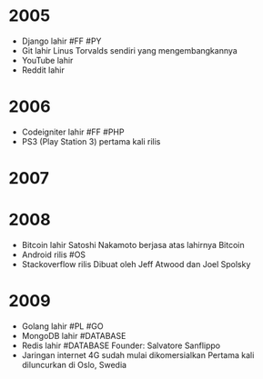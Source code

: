 # 2005
- Django lahir #FF #PY
- Git lahir
	Linus Torvalds sendiri yang mengembangkannya
- YouTube lahir
- Reddit lahir
# 2006
- Codeigniter lahir #FF #PHP
- PS3 (Play Station 3) pertama kali rilis
# 2007
# 2008
- Bitcoin lahir
	Satoshi Nakamoto berjasa atas lahirnya Bitcoin
- Android rilis #OS
- Stackoverflow rilis
	Dibuat oleh Jeff Atwood dan Joel Spolsky
# 2009
- Golang lahir #PL #GO
- MongoDB lahir #DATABASE
- Redis lahir #DATABASE 
	Founder: Salvatore Sanflippo
- Jaringan internet 4G sudah mulai dikomersialkan
	Pertama kali diluncurkan di Oslo, Swedia